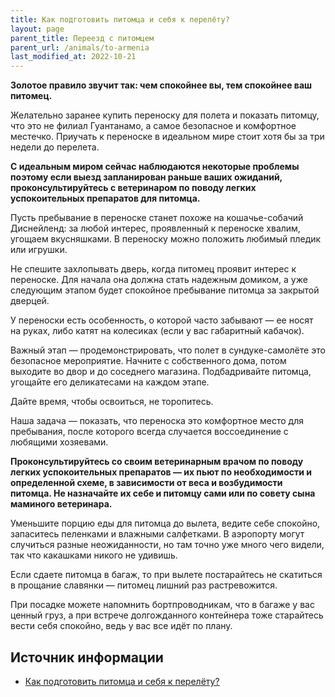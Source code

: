 ```yaml
---
title: Как подготовить питомца и себя к перелёту?
layout: page
parent_title: Переезд с питомцем
parent_url: /animals/to-armenia
last_modified_at: 2022-10-21
---
```


**Золотое правило звучит так: чем спокойнее вы, тем спокойнее ваш питомец.**

Желательно заранее купить переноску для полета и показать питомцу, что это не филиал Гуантанамо, а самое безопасное и
комфортное местечко. Приучать к переноске в идеальном мире стоит хотя бы за три недели до перелета.

**С идеальным миром сейчас наблюдаются некоторые проблемы поэтому если выезд запланирован раньше ваших ожиданий,
проконсультируйтесь с ветеринаром по поводу легких успокоительных препаратов для питомца.**

Пусть пребывание в переноске станет похоже на кошачье-собачий Диснейленд: за любой интерес, проявленный к переноске
хвалим, угощаем вкусняшками. В переноску можно положить любимый пледик или игрушки.

Не спешите захлопывать дверь, когда питомец проявит интерес к переноске. Для начала она должна стать надежным домиком,
а уже следующим этапом будет спокойное пребывание питомца за закрытой дверцей.

У переноски есть особенность, о которой часто забывают — ее носят на руках, либо катят на колесиках (если у вас
габаритный кабачок).

Важный этап — продемонстрировать, что полет в сундуке-самолёте это безопасное мероприятие. Начните с собственного дома,
потом выходите во двор и до соседнего магазина. Подбадривайте питомца, угощайте его деликатесами на каждом этапе.

Дайте время, чтобы освоиться, не торопитесь.

Наша задача — показать, что переноска это комфортное место для пребывания, после которого всегда случается воссоединение
с любящими хозяевами.

**Проконсультируйтесь со своим ветеринарным врачом по поводу легких успокоительных препаратов — их пьют по необходимости 
и определенной схеме, в зависимости от веса и возбудимости питомца. Не назначайте их себе и питомцу сами или по совету
сына маминого ветеринара.**

Уменьшите порцию еды для питомца до вылета, ведите себе спокойно, запаситесь пеленками и влажными салфетками. В аэропорту
могут случиться разные неожиданности, но там точно уже много чего видели, так что какашками никого не удивишь.

Если сдаете питомца в багаж, то при вылете постарайтесь не скатиться в прощание славянки — питомец лишний раз растревожится.

При посадке можете напомнить бортпроводникам, что в багаже у вас ценный груз, а при встрече долгожданного контейнера тоже
старайтесь вести себя спокойно, ведь у вас все идёт по плану.

## Источник информации

- [Как подготовить питомца и себя к перелёту?](https://lapka-app.notion.site/e57c4f8c050a475bba78e8e41bcd3517)
